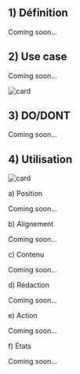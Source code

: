 ## 1) Définition

Coming soon...

## 2) Use case

Coming soon...

<img src="../../assets/images/card/card-01.jpg" alt="card" class="tk-markdown__img-fullscreen" />

## 3) DO/DONT

Coming soon...

## 4) Utilisation

<img src="../../assets/images/card/card-02.jpg" alt="card" class="tk-markdown__img-fullscreen" />

a) Position

Coming soon...

b) Alignement

Coming soon...

c) Contenu

Coming soon...

d) Rédaction

Coming soon...

e) Action

Coming soon...

f) États

Coming soon...
